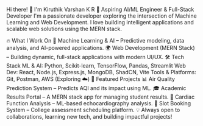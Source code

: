 Hi there! 👋 I'm Kiruthik Varshan K R
🚀 Aspiring AI/ML Engineer & Full-Stack Developer
I'm a passionate developer exploring the intersection of Machine Learning and Web Development. I love building intelligent applications and scalable web solutions using the MERN stack.

🔥 What I Work On
🤖 Machine Learning & AI – Predictive modeling, data analysis, and AI-powered applications.
🌍 Web Development (MERN Stack) – Building dynamic, full-stack applications with modern UI/UX.
🛠️ Tech Stack
ML & AI: Python, Scikit-learn, TensorFlow, Pandas, Streamlit
Web Dev: React, Node.js, Express.js, MongoDB, ShadCN, Vite
Tools & Platforms: Git, Postman, AWS (Exploring ☁️)
📌 Featured Projects
📊 Air Quality Prediction System – Predicts AQI and its impact using ML.
🎓 Academic Results Portal – A MERN stack app for managing student results.
🏥 Cardiac Function Analysis – ML-based echocardiography analysis.
🏫 Slot Booking System – College assessment scheduling platform.
💡 Always open to collaborations, learning new tech, and building impactful projects!
